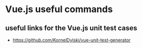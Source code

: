 # Vue.js useful commands

## useful links for the Vue.js unit test cases
- https://github.com/KornelDylski/vue-unit-test-generator

